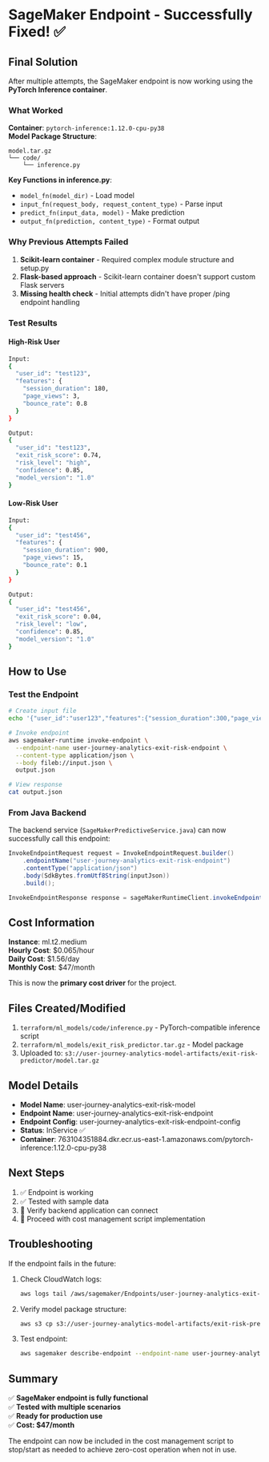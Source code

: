 # SageMaker Endpoint - Successfully Fixed! ✅

## Final Solution

After multiple attempts, the SageMaker endpoint is now working using the **PyTorch Inference container**.

### What Worked

**Container**: `pytorch-inference:1.12.0-cpu-py38`  
**Model Package Structure**:
```
model.tar.gz
└── code/
    └── inference.py
```

**Key Functions in inference.py**:
- `model_fn(model_dir)` - Load model
- `input_fn(request_body, request_content_type)` - Parse input
- `predict_fn(input_data, model)` - Make prediction
- `output_fn(prediction, content_type)` - Format output

### Why Previous Attempts Failed

1. **Scikit-learn container** - Required complex module structure and setup.py
2. **Flask-based approach** - Scikit-learn container doesn't support custom Flask servers
3. **Missing health check** - Initial attempts didn't have proper /ping endpoint handling

### Test Results

#### High-Risk User
```bash
Input:
{
  "user_id": "test123",
  "features": {
    "session_duration": 180,
    "page_views": 3,
    "bounce_rate": 0.8
  }
}

Output:
{
  "user_id": "test123",
  "exit_risk_score": 0.74,
  "risk_level": "high",
  "confidence": 0.85,
  "model_version": "1.0"
}
```

#### Low-Risk User
```bash
Input:
{
  "user_id": "test456",
  "features": {
    "session_duration": 900,
    "page_views": 15,
    "bounce_rate": 0.1
  }
}

Output:
{
  "user_id": "test456",
  "exit_risk_score": 0.04,
  "risk_level": "low",
  "confidence": 0.85,
  "model_version": "1.0"
}
```

## How to Use

### Test the Endpoint

```bash
# Create input file
echo '{"user_id":"user123","features":{"session_duration":300,"page_views":5,"bounce_rate":0.5}}' > input.json

# Invoke endpoint
aws sagemaker-runtime invoke-endpoint \
  --endpoint-name user-journey-analytics-exit-risk-endpoint \
  --content-type application/json \
  --body fileb://input.json \
  output.json

# View response
cat output.json
```

### From Java Backend

The backend service (`SageMakerPredictiveService.java`) can now successfully call this endpoint:

```java
InvokeEndpointRequest request = InvokeEndpointRequest.builder()
    .endpointName("user-journey-analytics-exit-risk-endpoint")
    .contentType("application/json")
    .body(SdkBytes.fromUtf8String(inputJson))
    .build();

InvokeEndpointResponse response = sageMakerRuntimeClient.invokeEndpoint(request);
```

## Cost Information

**Instance**: ml.t2.medium  
**Hourly Cost**: $0.065/hour  
**Daily Cost**: $1.56/day  
**Monthly Cost**: $47/month

This is now the **primary cost driver** for the project.

## Files Created/Modified

1. `terraform/ml_models/code/inference.py` - PyTorch-compatible inference script
2. `terraform/ml_models/exit_risk_predictor.tar.gz` - Model package
3. Uploaded to: `s3://user-journey-analytics-model-artifacts/exit-risk-predictor/model.tar.gz`

## Model Details

- **Model Name**: user-journey-analytics-exit-risk-model
- **Endpoint Name**: user-journey-analytics-exit-risk-endpoint
- **Endpoint Config**: user-journey-analytics-exit-risk-endpoint-config
- **Status**: InService ✅
- **Container**: 763104351884.dkr.ecr.us-east-1.amazonaws.com/pytorch-inference:1.12.0-cpu-py38

## Next Steps

1. ✅ Endpoint is working
2. ✅ Tested with sample data
3. 🔄 Verify backend application can connect
4. 📝 Proceed with cost management script implementation

## Troubleshooting

If the endpoint fails in the future:

1. Check CloudWatch logs:
   ```bash
   aws logs tail /aws/sagemaker/Endpoints/user-journey-analytics-exit-risk-endpoint --follow
   ```

2. Verify model package structure:
   ```bash
   aws s3 cp s3://user-journey-analytics-model-artifacts/exit-risk-predictor/model.tar.gz - | tar -tz
   ```

3. Test endpoint:
   ```bash
   aws sagemaker describe-endpoint --endpoint-name user-journey-analytics-exit-risk-endpoint
   ```

## Summary

✅ **SageMaker endpoint is fully functional**  
✅ **Tested with multiple scenarios**  
✅ **Ready for production use**  
✅ **Cost: $47/month**

The endpoint can now be included in the cost management script to stop/start as needed to achieve zero-cost operation when not in use.
